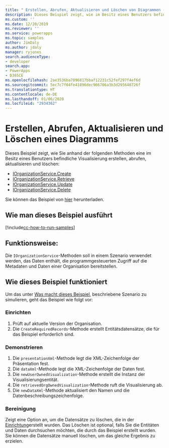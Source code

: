 ```yaml
---
title: " Erstellen, Abrufen, Aktualisieren und Löschen von Diagrammen (Common Data Service) | Microsoft-Dokumentation"
description: Dieses Beispiel zeigt, wie im Besitz eines Benutzers befindliche Visualisierungen erstellt, abgerufen, aktualisiert und gelöscht werden.
ms.custom: ''
ms.date: 12/20/2019
ms.reviewer: ''
ms.service: powerapps
ms.topic: samples
author: JimDaly
ms.author: jdaly
manager: ryjones
search.audienceType:
- developer
search.app:
- PowerApps
- D365CE
ms.openlocfilehash: 2ae3536ba7896817bbaf12231c52fef297f4ef6d
ms.sourcegitcommit: 5ec7c7f04fe41896dec966706a3b3d295648726f
ms.translationtype: HT
ms.contentlocale: de-DE
ms.lasthandoff: 01/06/2020
ms.locfileid: "2934362"
---
```

# <a name="create-retrieve-update-and-delete-a-chart"></a>Erstellen, Abrufen, Aktualisieren und Löschen eines Diagramms

Dieses Beispiel zeigt, wie Sie anhand der folgenden Methoden eine im Besitz eines Benutzers befindliche Visualisierung erstellen, abrufen, aktualisieren und löschen:

- [IOrganizationService.Create](https://docs.microsoft.com/dotnet/api/microsoft.xrm.sdk.iorganizationservice.create?view=dynamics-general-ce-9)
- [IOrganizationService.Retrieve](https://docs.microsoft.com/dotnet/api/microsoft.xrm.sdk.iorganizationservice.retrieve?view=dynamics-general-ce-9)
- [IOrganizationService.Update](https://docs.microsoft.com/dotnet/api/microsoft.xrm.sdk.iorganizationservice.update?view=dynamics-general-ce-9)
- [IOrganizationService.Delete](https://docs.microsoft.com/dotnet/api/microsoft.xrm.sdk.iorganizationservice.delete?view=dynamics-general-ce-9)

Sie können das Beispiel von [hier](https://github.com/microsoft/PowerApps-Samples/tree/master/cds/orgsvc/C%23/CRUDOperationsChart) herunterladen.

## <a name="how-to-run-this-sample"></a>Wie man dieses Beispiel ausführt

[!include[cc-how-to-run-samples](../../includes/cc-how-to-run-samples.md)]

## <a name="what-this-sample-does"></a>Funktionsweise:

Die `IOrganizationService`-Methoden soll in einem Szenario verwendet werden, das Daten enthält, die programmgesteuerten Zugriff auf die Metadaten und Daten einer Organisation bereitstellen.

## <a name="how-this-sample-works"></a>Wie dieses Beispiel funktioniert

Um das unter [Was macht dieses Beispiel](#what-this-sample-does), beschriebene Szenario zu simulieren, geht das Beispiel wie folgt vor:

### <a name="setup"></a>Einrichten

1. Prüft auf aktuelle Version der Organisation.
1. Die `CreateRequiredRecords`-Methode erstellt Entitätsdatensätze, die für das Beispiel erforderlich sind.

### <a name="demonstrate"></a>Demonstrieren

1. Die `presentationXml`-Methode legt die XML-Zeichenfolge der Präsentation fest. 
2. Die `dataXml`-Methode legt die XML-Zeichenfolge der Daten fest.
3. Die `newUserOwnedVisualization`-Methode erstellt die Instanz der Visualisierungsentität.
4. Die `retrievedOrgOwnedVisualization`-Methode ruft die Visualisierung ab.
5. Die `newDataXml`-Methode aktualisiert den Namen und die Datenbeschreibungszeichenfolge.


### <a name="clean-up"></a>Bereinigung

Zeigt eine Option an, um die Datensätze zu löschen, die in der [Einrichtung](#setup)erstellt wurden. Das Löschen ist optional, falls Sie die Entitäten und Daten durchsuchen möchten, die durch das Beispiel erstellt wurden. Sie können die Datensätze manuell löschen, um das gleiche Ergebnis zu erzielen.